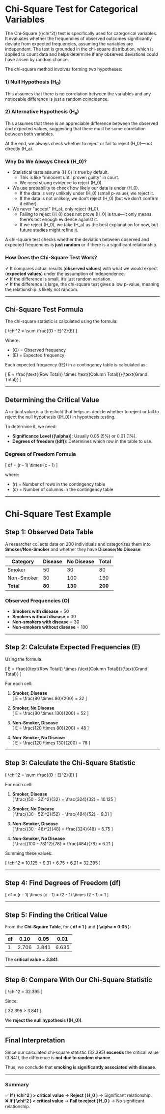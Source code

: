 # **Chi-Square Test for Categorical Variables**  

The Chi-Square (\(\chi^2\)) test is specifically used for categorical variables. It evaluates whether the frequencies of observed outcomes significantly deviate from expected frequencies, assuming the variables are independent. The test is grounded in the chi-square distribution, which is applied to count data and helps determine if any observed deviations could have arisen by random chance.  

The chi-square method involves forming two hypotheses:  

### **1) Null Hypothesis (H<sub>0</sub>)**  
This assumes that there is no correlation between the variables and any noticeable difference is just a random coincidence.  

### **2) Alternative Hypothesis (H<sub>a</sub>)**  
This assumes that there is an appreciable difference between the observed and expected values, suggesting that there must be some correlation between both variables.  

At the end, we always check whether to reject or fail to reject \(H_0\)​—not directly \(H_a\).  

### **Why Do We Always Check \(H_0\)?**  
- Statistical tests assume \(H_0\) is true by default.  
  - This is like "innocent until proven guilty" in court.  
  - We need strong evidence to reject \(H_0\).  
- We use probability to check how likely our data is under \(H_0\).  
  - If the data is very unlikely under \(H_0\) (small p-value), we reject it.  
  - If the data is not unlikely, we don’t reject \(H_0\) (but we don’t confirm it either).  
- We never “accept” \(H_a\), only reject \(H_0\).  
  - Failing to reject \(H_0\) does not prove \(H_0\) is true—it only means there’s not enough evidence against it.  
  - If we reject \(H_0\), we take \(H_a\) as the best explanation for now, but future studies might refine it.  

A chi-square test checks whether the deviation between observed and expected frequencies is **just random** or if there is a significant relationship.  

### **How Does the Chi-Square Test Work?**  
✔ It compares actual results (**observed values**) with what we would expect (**expected values**) under the assumption of independence.  
✔ If the difference is small, it’s just random variation.  
✔ If the difference is large, the chi-square test gives a low p-value, meaning the relationship is likely not random.  

---

## **Chi-Square Test Formula**  

The chi-square statistic is calculated using the formula:  

\[
\chi^2 = \sum \frac{(O - E)^2}{E}
\]

Where:  
- \(O\) = Observed frequency  
- \(E\) = Expected frequency  

Each expected frequency (\(E\)) in a contingency table is calculated as:  

\[
E = \frac{\text{(Row Total)} \times \text{(Column Total)}}{\text{Grand Total}}
\]

---

## **Determining the Critical Value**  

A critical value is a threshold that helps us decide whether to reject or fail to reject the null hypothesis (\(H_0\)) in hypothesis testing.  

To determine it, we need:  
- **Significance Level (\(\alpha\))**: Usually 0.05 (5%) or 0.01 (1%).  
- **Degrees of freedom (\(df\))**: Determines which row in the table to use.  

### **Degrees of Freedom Formula**  

\[
df = (r - 1) \times (c - 1)
\]

where:  
- \(r\) = Number of rows in the contingency table  
- \(c\) = Number of columns in the contingency table  

---

# **Chi-Square Test Example**  

## **Step 1: Observed Data Table**  

A researcher collects data on 200 individuals and categorizes them into **Smoker/Non-Smoker** and whether they have **Disease/No Disease**:  

| Category    | Disease | No Disease | Total |
|------------|---------|------------|-------|
| Smoker     | 50      | 30         | 80    |
| Non-Smoker | 30      | 100        | 130   |
| **Total**  | **80**  | **130**    | **200** |

### **Observed Frequencies (O)**  
- **Smokers with disease** = 50  
- **Smokers without disease** = 30  
- **Non-smokers with disease** = 30  
- **Non-smokers without disease** = 100  

---

## **Step 2: Calculate Expected Frequencies (E)**  

Using the formula:  

\[
E = \frac{(\text{Row Total}) \times (\text{Column Total})}{\text{Grand Total}}
\]

For each cell:  

1. **Smoker, Disease**  
   \[
   E = \frac{80 \times 80}{200} = 32
   \]

2. **Smoker, No Disease**  
   \[
   E = \frac{80 \times 130}{200} = 52
   \]

3. **Non-Smoker, Disease**  
   \[
   E = \frac{120 \times 80}{200} = 48
   \]

4. **Non-Smoker, No Disease**  
   \[
   E = \frac{120 \times 130}{200} = 78
   \]

---

## **Step 3: Calculate the Chi-Square Statistic**  

\[
\chi^2 = \sum \frac{(O - E)^2}{E}
\]

For each cell:  

1. **Smoker, Disease**  
   \[
   \frac{(50 - 32)^2}{32} = \frac{324}{32} = 10.125
   \]

2. **Smoker, No Disease**  
   \[
   \frac{(30 - 52)^2}{52} = \frac{484}{52} = 9.31
   \]

3. **Non-Smoker, Disease**  
   \[
   \frac{(30 - 48)^2}{48} = \frac{324}{48} = 6.75
   \]

4. **Non-Smoker, No Disease**  
   \[
   \frac{(100 - 78)^2}{78} = \frac{484}{78} = 6.21
   \]

Summing these values:  

\[
\chi^2 = 10.125 + 9.31 + 6.75 + 6.21 = 32.395
\]

---

## **Step 4: Find Degrees of Freedom (df)**  

\[
df = (r - 1) \times (c - 1) = (2 - 1) \times (2 - 1) = 1
\]

---

## **Step 5: Finding the Critical Value**  

From the **Chi-Square Table**, for **\( df = 1 \)** and **\( \alpha = 0.05 \)**:

| df  | 0.10  | 0.05  | 0.01  |
|-----|-------|-------|-------|
| 1   | 2.706 | 3.841 | 6.635 |

The **critical value = 3.841**.

---

## **Step 6: Compare With Our Chi-Square Statistic**  

\[
\chi^2 = 32.395
\]

Since:

\[
32.395 > 3.841
\]

We **reject the null hypothesis (\(H_0\))**.

---

## **Final Interpretation**  

Since our calculated chi-square statistic (32.395) **exceeds** the critical value (3.841), the difference is **not due to random chance**.  

Thus, we conclude that **smoking is significantly associated with disease**.

---

### **Summary**  
✅ **If \( \chi^2 \) > critical value** → **Reject \( H_0 \)** → Significant relationship.  
❌ **If \( \chi^2 \) < critical value** → **Fail to reject \( H_0 \)** → No significant relationship.  
